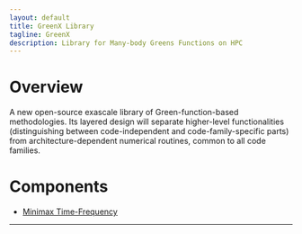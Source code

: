 ```yaml
---
layout: default
title: GreenX Library
tagline: GreenX
description: Library for Many-body Greens Functions on HPC
---
```


# Overview

A new open-source exascale library of Green-function-based methodologies. Its layered design will separate higher-level 
functionalities (distinguishing between code-independent and code-family-specific parts) from architecture-dependent 
numerical routines, common to all code families.

# Components

- [Minimax Time-Frequency](gx_time_frequency.md)

---